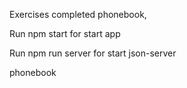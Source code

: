 Exercises completed phonebook,

Run npm start for start app

Run npm run server for start json-server

phonebook